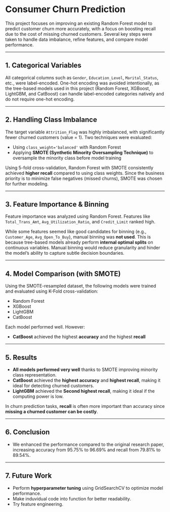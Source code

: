 # Consumer Churn Prediction

This project focuses on improving an existing Random Forest model to predict customer churn more accurately, with a focus on boosting recall due to the cost of missing churned customers. Several key steps were taken to handle data imbalance, refine features, and compare model performance.

---

## 1. Categorical Variables

All categorical columns such as `Gender`, `Education_Level`, `Marital_Status`, etc., were label-encoded. One-hot encoding was avoided intentionally, as the tree-based models used in this project (Random Forest, XGBoost, LightGBM, and CatBoost) can handle label-encoded categories natively and do not require one-hot encoding.

---

## 2. Handling Class Imbalance

The target variable `Attrition_Flag` was highly imbalanced, with significantly fewer churned customers (value = 1). Two techniques were evaluated:

- Using `class_weight='balanced'` with Random Forest
- Applying **SMOTE (Synthetic Minority Oversampling Technique)** to oversample the minority class before model training

Using 5-fold cross-validation, Random Forest with SMOTE consistently achieved **higher recall** compared to using class weights. Since the business priority is to minimize false negatives (missed churns), SMOTE was chosen for further modeling.

---

## 3. Feature Importance & Binning

Feature importance was analyzed using Random Forest. Features like `Total_Trans_Amt`, `Avg_Utilization_Ratio`, and `Credit_Limit` ranked high.

While some features seemed like good candidates for binning (e.g., `Customer_Age`, `Avg_Open_To_Buy`), manual binning was **not used**. This is because tree-based models already perform **internal optimal splits** on continuous variables. Manual binning would reduce granularity and hinder the model’s ability to capture subtle decision boundaries.

---

## 4. Model Comparison (with SMOTE)

Using the SMOTE-resampled dataset, the following models were trained and evaluated using K-Fold cross-validation:

- Random Forest
- XGBoost
- LightGBM
- CatBoost

Each model performed well. However:

- **CatBoost** achieved the highest **accuracy** and the highest **recall**

---

## 5. Results


- **All models performed very well** thanks to SMOTE improving minority class representation.
- **CatBoost** achieved the **highest accuracy** and **highest recall**, making it ideal for detecting churned customers.
- **LightGBM** achieved  the **Second highest recall**, making it ideal if the computing power is low.

In churn prediction tasks, **recall** is often more important than accuracy since **missing a churned customer can be costly**.

---

## 6. Conclusion

- We enhanced the performance compared to the original research paper, increasing accuracy from 95.75% to 96.69% and recall from 79.81% to 89.54%.

---

## 7. Future Work

- Perform **hyperparameter tuning** using GridSearchCV to optimize model performance.
- Make induvidual code into function for better readability.
- Try feature engineering.
